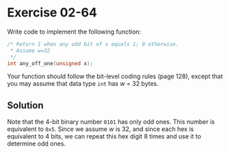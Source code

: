 # Exercise 02-64

Write code to implement the following function:

```c
/* Return 1 when any odd bit of x equals 1; 0 otherwise.
 * Assume w=32
 */
int any_off_one(unsigned x);
```

Your function should follow the bit-level coding rules (page 128),
except that you may assume that data type `int` has *w* = 32 bytes.

## Solution

Note that the 4-bit binary number `0101` has only odd ones. This number
is equivalent to `0x5`. Since we assume *w* is 32, and since each hex
is equivalent to 4 bits, we can repeat this hex digit 8 times and use it
to determine odd ones.
